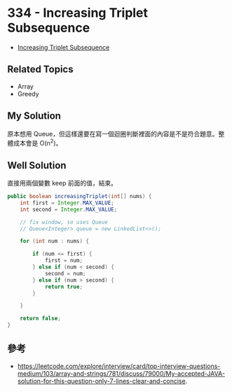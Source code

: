 # 334 - Increasing Triplet Subsequence

* [Increasing Triplet Subsequence](https://leetcode.com/problems/increasing-triplet-subsequence/)

## Related Topics
* Array
* Greedy

## My Solution
原本想用 Queue，但這樣還要在寫一個迴圈判斷裡面的內容是不是符合題意。整體成本會是 O(n<sup>2</sup>)。

## Well Solution
直接用兩個變數 keep 前面的值，結束。

```java
public boolean increasingTriplet(int[] nums) {
    int first = Integer.MAX_VALUE;
    int second = Integer.MAX_VALUE;

    // fix window, so uses Queue
    // Queue<Integer> queue = new LinkedList<>();

    for (int num : nums) {

        if (num <= first) {
            first = num;
        } else if (num < second) {
            second = num;
        } else if (num > second) {
            return true;
        }

    }

    return false;
}
```

## 參考
* https://leetcode.com/explore/interview/card/top-interview-questions-medium/103/array-and-strings/781/discuss/79000/My-accepted-JAVA-solution-for-this-question-only-7-lines-clear-and-concise.